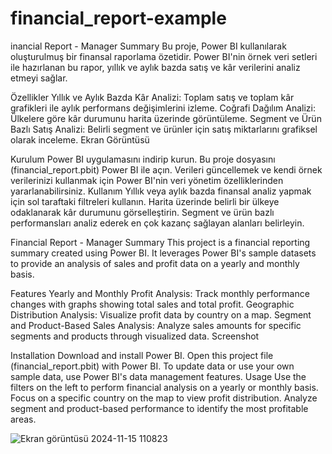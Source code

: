 # financial_report-example
inancial Report - Manager Summary
Bu proje, Power BI kullanılarak oluşturulmuş bir finansal raporlama özetidir. Power BI'nin örnek veri setleri ile hazırlanan bu rapor, yıllık ve aylık bazda satış ve kâr verilerini analiz etmeyi sağlar.

Özellikler
Yıllık ve Aylık Bazda Kâr Analizi: Toplam satış ve toplam kâr grafikleri ile aylık performans değişimlerini izleme.
Coğrafi Dağılım Analizi: Ülkelere göre kâr durumunu harita üzerinde görüntüleme.
Segment ve Ürün Bazlı Satış Analizi: Belirli segment ve ürünler için satış miktarlarını grafiksel olarak inceleme.
Ekran Görüntüsü

Kurulum
Power BI uygulamasını indirip kurun.
Bu proje dosyasını (financial_report.pbit) Power BI ile açın.
Verileri güncellemek ve kendi örnek verilerinizi kullanmak için Power BI'nin veri yönetim özelliklerinden yararlanabilirsiniz.
Kullanım
Yıllık veya aylık bazda finansal analiz yapmak için sol taraftaki filtreleri kullanın.
Harita üzerinde belirli bir ülkeye odaklanarak kâr durumunu görselleştirin.
Segment ve ürün bazlı performansları analiz ederek en çok kazanç sağlayan alanları belirleyin.


Financial Report - Manager Summary
This project is a financial reporting summary created using Power BI. It leverages Power BI's sample datasets to provide an analysis of sales and profit data on a yearly and monthly basis.

Features
Yearly and Monthly Profit Analysis: Track monthly performance changes with graphs showing total sales and total profit.
Geographic Distribution Analysis: Visualize profit data by country on a map.
Segment and Product-Based Sales Analysis: Analyze sales amounts for specific segments and products through visualized data.
Screenshot

Installation
Download and install Power BI.
Open this project file (financial_report.pbit) with Power BI.
To update data or use your own sample data, use Power BI's data management features.
Usage
Use the filters on the left to perform financial analysis on a yearly or monthly basis.
Focus on a specific country on the map to view profit distribution.
Analyze segment and product-based performance to identify the most profitable areas.


![Ekran görüntüsü 2024-11-15 110823](https://github.com/user-attachments/assets/e65a879f-5184-4a75-86d0-6e91f5df80e2)


